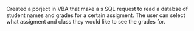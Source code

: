 Created a porject in VBA that make a s SQL request to read a databse of student names and grades for a certain assigment. The user can select what assigment and class they would like to see the grades for. 
